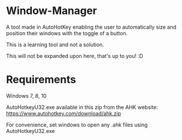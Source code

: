 # Window-Manager
A tool made in AutoHotKey enabling the user to automatically size and position their windows with the toggle of a button.

This is a learning tool and not a solution.

This will not be expanded upon here, that's up to you! :D



# Requirements
Windows 7, 8, 10

AutoHotkeyU32.exe available in this zip from the AHK website: https://www.autohotkey.com/download/ahk.zip

For convenience, set windows to open any .ahk files using AutoHotkeyU32.exe
